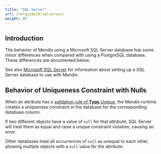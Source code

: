 ```yaml
---
title: "SQL Server"
url: /refguide10/sqlserver/
weight: 80
---
```


## Introduction

The behavior of Mendix using a Microsoft SQL Server database has some minor differences when compared with using a PostgreSQL database. These differences are documented below.

See also [Microsoft SQL Server](/developerportal/deploy/mendix-on-windows-microsoft-sql-server/) for information about setting up a SQL Server database to use with Mendix.

## Behavior of Uniqueness Constraint with Nulls

When an attribute has a [validation rule of **Type** *Unique*](/refguide10/validation-rules/#uniqueness), the Mendix runtime creates a uniqueness constraint in the database for the corresponding database column.

If two different objects have a value of `null` for that attribute, SQL Server will treat them as equal and raise a unique constraint violation, causing an error.

Other databases treat all occurrences of `null` as unequal to each other, allowing multiple objects with a `null` value for the attribute.
